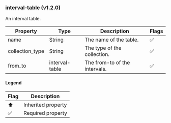 ### interval-table (v1.2.0)
An interval table.

| Property | Type | Description | Flags |
|---|---|---|---|
| name | String | The name of the table. | ✅ |
| collection_type | String | The type of the collection. | ✅ |
| from_to | interval-table | The from-to of the intervals. | ✅ |


#### Legend

| Flag | Description |
| --- | --- |
| ⬆️ | Inherited property |
| ✅ | Required property |

